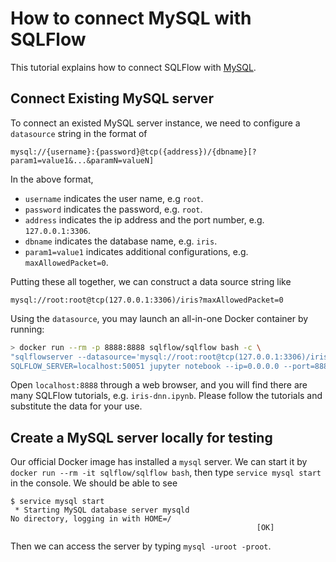 # How to connect MySQL with SQLFlow

This tutorial explains how to connect SQLFlow with [MySQL](https://en.wikipedia.org/wiki/MySQL).

## Connect Existing MySQL server

To connect an existed MySQL server instance, we need to configure a `datasource` string in the format of   
```
mysql://{username}:{password}@tcp({address})/{dbname}[?param1=value1&...&paramN=valueN]
```

In the above format,
- `username` indicates the user name, e.g `root`.
- `password` indicates the password, e.g. `root`.
- `address` indicates the ip address and the port number, e.g. `127.0.0.1:3306`.
- `dbname` indicates the database name, e.g. `iris`.
- `param1=value1` indicates additional configurations, e.g. `maxAllowedPacket=0`.

Putting these all together, we can construct a data source string like
```
mysql://root:root@tcp(127.0.0.1:3306)/iris?maxAllowedPacket=0
```
Using the `datasource`, you may launch an all-in-one Docker container by running:  
```bash
> docker run --rm -p 8888:8888 sqlflow/sqlflow bash -c \
"sqlflowserver --datasource='mysql://root:root@tcp(127.0.0.1:3306)/iris?maxAllowedPacket=0' &
SQLFLOW_SERVER=localhost:50051 jupyter notebook --ip=0.0.0.0 --port=8888 --allow-root --NotebookApp.token=''"
```

Open `localhost:8888` through a web browser, and you will find there are many SQLFlow tutorials, e.g. `iris-dnn.ipynb`. Please follow the tutorials and substitute the data for your use.

## Create a MySQL server locally for testing

Our official Docker image has installed a `mysql` server. We can start it by `docker run --rm -it sqlflow/sqlflow bash`, then type `service mysql start` in the console. We should be able to see

```
$ service mysql start
 * Starting MySQL database server mysqld
No directory, logging in with HOME=/
                                                       [OK]
```

Then we can access the server by typing `mysql -uroot -proot`.
